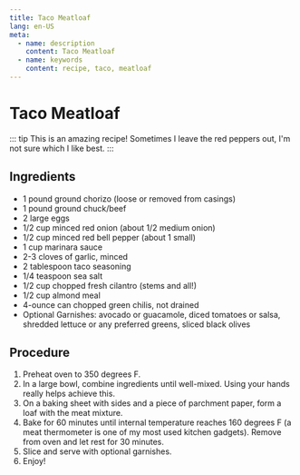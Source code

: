 ```yaml
---
title: Taco Meatloaf
lang: en-US
meta:
  - name: description
    content: Taco Meatloaf
  - name: keywords
    content: recipe, taco, meatloaf
---
```


# Taco Meatloaf

::: tip
This is an amazing recipe! Sometimes I leave the red peppers out, I'm not sure which I like best.
:::

## Ingredients
* 1 pound ground chorizo (loose or removed from casings)
* 1 pound ground chuck/beef
* 2 large eggs
* 1/2 cup minced red onion (about 1/2 medium onion)
* 1/2 cup minced red bell pepper (about 1 small)
* 1 cup marinara sauce
* 2-3 cloves of garlic, minced
* 2 tablespoon taco seasoning
* 1/4 teaspoon sea salt
* 1/2 cup chopped fresh cilantro (stems and all!)
* 1/2 cup almond meal
* 4-ounce can chopped green chilis, not drained
* Optional Garnishes: avocado or guacamole, diced tomatoes or salsa, shredded lettuce or any preferred greens, sliced black olives

## Procedure
1. Preheat oven to 350 degrees F.
2. In a large bowl, combine ingredients until well-mixed. Using your hands really helps achieve this.
3. On a baking sheet with sides and a piece of parchment paper, form a loaf with the meat mixture.
4. Bake for 60 minutes until internal temperature reaches 160 degrees F (a meat thermometer is one of my most used kitchen gadgets). Remove from oven and let rest for 30 minutes.
5. Slice and serve with optional garnishes.
6. Enjoy!